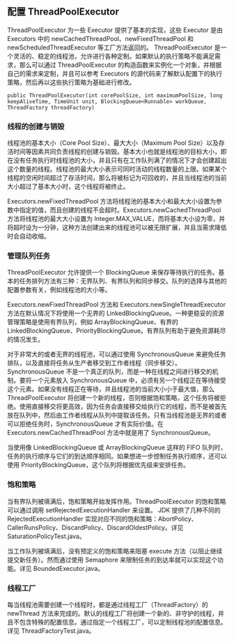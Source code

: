 ## 配置 ThreadPoolExecutor ##

ThreadPoolExecutor 为一些 Executor 提供了基本的实现，这些 Executor 是由 Executors 中的 newCachedThreadPool、newFixedThreadPool 和 newScheduledThreadExecutor 等工厂方法返回的。
ThreadPoolExecutor 是一个灵活的、稳定的线程池，允许进行各种定制。如果默认的执行策略不能满足需求，那么可以通过 ThreadPoolExecutor 的构造函数来实例化一个对象，并根据自己的需求来定制，并且可以参考 Executors 的源代码来了解默认配置下的执行策略，然后再以这些执行策略为基础进行修改。

`public ThreadPoolExecutor(int corePoolSize, int maximumPoolSize, long keepAliveTime,
                           TimeUnit unit, BlockingQueue<Runnable> workQueue, ThreadFactory threadFactory)`

### 线程的创建与销毁

线程池的基本大小（Core Pool Size）、最大大小（Maximum Pool Size）以及存活时间等因素共同负责线程的创建与销毁。基本大小也就是线程池的目标大小，即在没有任务执行时线程池的大小，并且只有在工作队列满了的情况下才会创建超出这个数量的线程。线程池的最大大小表示可同时活动的线程数量的上限。如果某个线程的空闲时间超过了存活时间，那么将被标记为可回收的，并且当线程池的当前大小超过了基本大小时，这个线程将被终止。

Executors.newFixedThreadPool 方法将线程池的基本大小和最大大小设置为参数中指定的值，而且创建的线程不会超时。Executors.newCachedThreadPool 方法将线程池的最大大小设置为 Integer.MAX_VALUE，而将基本大小设为零，并将超时设为一分钟，这种方法创建出来的线程池可以被无限扩展，并且当需求降低时会自动收缩。

### 管理队列任务

ThreadPoolExecutor 允许提供一个 BlockingQueue 来保存等待执行的任务。基本的任务排列方法有三种：无界队列、有界队列和同步移交。队列的选择与其他的配置参数有关，例如线程池的大小等。

Executors.newFixedThreadPool 方法和 Executors.newSingleThreadExecutor 方法在默认情况下将使用一个无界的 LinkedBlockingQueue。一种更稳妥的资源管理策略是使用有界队列，例如 ArrayBlockingQueue、有界的 LinkedBlockingQueue、PriorityBlockingQueue。有界队列有助于避免资源耗尽的情况发生。

对于非常大的或者无界的线程池，可以通过使用 SynchronousQueue 来避免任务排队，以及直接将任务从生产者移交到工作者线程（同步移交）。SynchronousQueue 不是一个真正的队列，而是一种在线程之间进行移交的机制。要将一个元素放入 SynchronousQueue 中，必须有另一个线程正在等待接受这个元素。如果没有线程正在等待，并且线程池的当前大小小于最大值，那么 ThreadPoolExecutor 将创建一个新的线程，否则根据饱和策略，这个任务将被拒绝。使用直接移交将更高效，因为任务会直接移交给执行它的线程，而不是被首先放在队列中，然后由工作者线程从队列中提取该任务。只有当线程池是无界的或者可以拒绝任务时，SynchronousQueue 才有实际价值。在 Executors.newCachedThreadPool 方法中就是用了 SynchronousQueue。

当使用像 LinkedBlockingQueue 或 ArrayBlockingQueue 这样的 FIFO 队列时，任务的执行顺序与它们的到达顺序相同。如果想进一步控制任务执行顺序，还可以使用 PriorityBlockingQueue，这个队列将根据优先级来安排任务。

### 饱和策略

当有界队列被填满后，饱和策略开始发挥作用。ThreadPoolExecutor 的饱和策略可以通过调用 setRejectedExecutionHandler 来设置。
JDK 提供了几种不同的 RejectedExecutionHandler 实现对应不同的饱和策略：AbortPolicy、CallerRunsPolicy、DiscardPolicy、DiscardOldestPolicy。详见 SaturationPolicyTest.java。

当工作队列被填满后，没有预定义的饱和策略来阻塞 execute 方法（以阻止继续提交新任务）。然而通过使用 Semaphore 来限制任务的到达率就可以实现这个功能。详见 BoundedExecutor.java。

### 线程工厂

每当线程池需要创建一个线程时，都是通过线程工厂（ThreadFactory）的 newThread 方法来完成的。默认的线程工厂将创建一个新的、非守护的线程，并且不包含特殊的配置信息。通过指定一个线程工厂，可以定制线程池的配置信息。详见 ThreadFactoryTest.java。